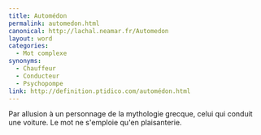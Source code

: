 ```yaml
---
title: Automédon
permalink: automedon.html
canonical: http://lachal.neamar.fr/Automedon
layout: word
categories:
  - Mot complexe
synonyms:
  - Chauffeur
  - Conducteur
  - Psychopompe
link: http://definition.ptidico.com/automédon.html
---
```


Par allusion à un personnage de la mythologie grecque, celui qui conduit une voiture. Le mot ne s'emploie qu'en plaisanterie.

